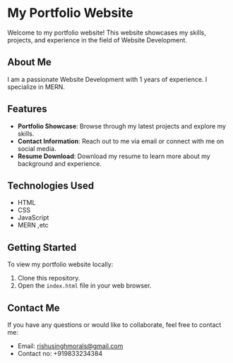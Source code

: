 # My Portfolio Website

Welcome to my portfolio website! This website showcases my skills, projects, and experience in the field of Website Development.

## About Me

I am a passionate Website Development with 1 years of experience. I specialize in MERN.

## Features

- **Portfolio Showcase**: Browse through my latest projects and explore my skills.
- **Contact Information**: Reach out to me via email or connect with me on social media.
- **Resume Download**: Download my resume to learn more about my background and experience.

## Technologies Used

- HTML
- CSS
- JavaScript
- MERN ,etc

## Getting Started

To view my portfolio website locally:

1. Clone this repository.
2. Open the `index.html` file in your web browser.

## Contact Me

If you have any questions or would like to collaborate, feel free to contact me:

- Email: rishusinghmorals@gmail.com
- Contact no: +919833234384


